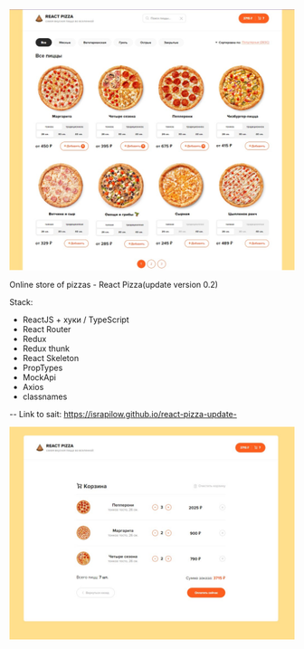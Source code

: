 <img src="https://github.com/Israpilow/react-pizza-update-/blob/master/src/assets/img/sore1.jpg" width="600"/>

Online store of pizzas - React Pizza(update version 0.2)

Stack:

- ReactJS + хуки / TypeScript
- React Router
- Redux
- Redux thunk
- React Skeleton
- PropTypes
- MockApi
- Axios
- classnames

-- Link to sait: https://israpilow.github.io/react-pizza-update-

 <img src="https://github.com/Israpilow/react-pizza-update-/blob/master/src/assets/img/empty.jpg" width="600"/>


